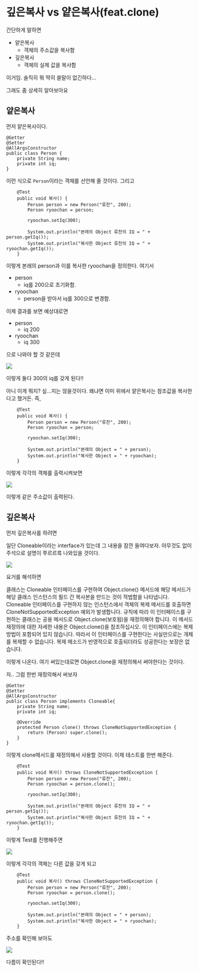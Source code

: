 # 깊은복사 vs 얕은복사(feat.clone)

간단하게 말하면

* 얕은복사
    * 객체의 주소값을 복사함
* 깊은복사
    * 객체의 실제 값을 복사함

이거임.
솔직히 뭐 딱히 쓸말이 없긴하다...

그래도 좀 상세히 알아보아요

## 얕은복사

먼저 얕은복사이다.

```
@Getter
@Setter
@AllArgsConstructor
public class Person {
    private String name;
    private int iq;
}
```

이런 식으로 `Person`이라는 객체를 선언해 줄 것이다.
그리고

```
    @Test
    public void 복사() {
        Person person = new Person("류찬", 200);
        Person ryoochan = person;

        ryoochan.setIq(300);

        System.out.println("본래의 Object 류찬의 IQ = " + person.getIq());
        System.out.println("복사한 Object 류찬의 IQ = " + ryoochan.getIq());
    }
```

이렇게 본래의 person과 이를 복사한 ryoochan을 정의한다.
여기서 

* person
    * iq를 200으로 초기화함.
* ryoochan
    * person을 받아서 iq를 300으로 변경함.

이제 결과를 보면 예상대로면

* person
    * iq 200
* ryoochan
    * iq 300

으로 나와야 할 것 같은데

![](https://i.imgur.com/ul72TJn.png)

이렇게 둘다 300의 iq를 갖게 된다!!

아니 이게 뭐지? 싶...지는 않을것이다. 왜냐면 이미 위에서 얕은복사는 참조값을 복사한다고 했거든.
즉, 

```
    @Test
    public void 복사() {
        Person person = new Person("류찬", 200);
        Person ryoochan = person;

        ryoochan.setIq(300);

        System.out.println("본래의 Object = " + person);
        System.out.println("복사한 Object = " + ryoochan);
    }
```

이렇게 각각의 객체를 출력시켜보면

![](https://i.imgur.com/pCiY86A.png)

이렇게 같은 주소값이 출력된다.

## 깊은복사

먼저 깊은복사를 하려면

일단 Cloneable이라는 interface가 있는데 그 내용을 잠깐 들여다보자.
아무것도 없이 주석으로 설명이 쭈르르륵 나와있을 것이다.

![](https://i.imgur.com/3Lohpwa.png)

요거를 해석하면

클래스는 Cloneable 인터페이스를 구현하여 Object.clone() 메서드에 해당 메서드가 해당 클래스 인스턴스의 필드 간 복사본을 만드는 것이 적법함을 나타냅니다.
Cloneable 인터페이스를 구현하지 않는 인스턴스에서 객체의 복제 메서드를 호출하면 CloneNotSupportedException 예외가 발생합니다.
규칙에 따라 이 인터페이스를 구현하는 클래스는 공용 메서드로 Object.clone(보호됨)을 재정의해야 합니다. 이 메서드 재정의에 대한 자세한 내용은 Object.clone()을 참조하십시오.
이 인터페이스에는 복제 방법이 포함되어 있지 않습니다. 따라서 이 인터페이스를 구현한다는 사실만으로는 개체를 복제할 수 없습니다. 복제 메소드가 반영적으로 호출되더라도 성공한다는 보장은 없습니다.

이렇게 나온다.
여기 써있는대로면 Object.clone을 재정의해서 써야한다는 것이다.

자.. 그럼 한번 재정의해서 써보자

```
@Getter
@Setter
@AllArgsConstructor
public class Person implements Cloneable{
    private String name;
    private int iq;
    
    @Override
    protected Person clone() throws CloneNotSupportedException {
        return (Person) super.clone();
    }
}
```

이렇게 clone메서드를 재정의해서 사용할 것이다.
이제 테스트를 한번 해준다.

```
    @Test
    public void 복사() throws CloneNotSupportedException {
        Person person = new Person("류찬", 200);
        Person ryoochan = person.clone();

        ryoochan.setIq(300);

        System.out.println("본래의 Object 류찬의 IQ = " + person.getIq());
        System.out.println("복사한 Object 류찬의 IQ = " + ryoochan.getIq());
    }
```

이렇게 Test를 진행해주면

![](https://i.imgur.com/aDqfIb8.png)

이렇게 각각의 객체는 다른 값을 갖게 되고

```
    @Test
    public void 복사() throws CloneNotSupportedException {
        Person person = new Person("류찬", 200);
        Person ryoochan = person.clone();

        ryoochan.setIq(300);

        System.out.println("본래의 Object = " + person);
        System.out.println("복사한 Object = " + ryoochan);
    }
```

주소를 확인해 보아도

![](https://i.imgur.com/j7jVyiT.png)

다름이 확인된다!!
